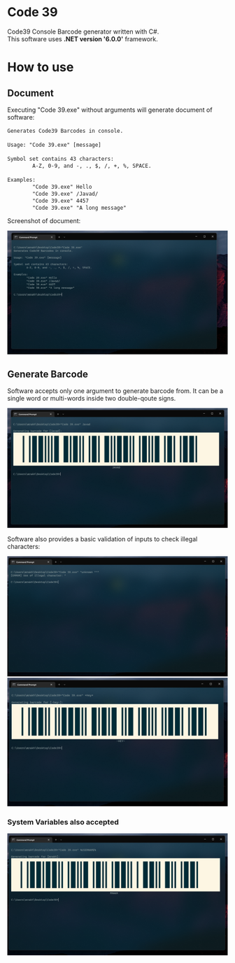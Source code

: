 # Code 39
Code39 Console Barcode generator written with C#. <br/>
This software uses **.NET version '6.0.0'** framework.

# How to use
## Document
Executing "Code 39.exe" without arguments will generate document of software:
```
Generates Code39 Barcodes in console.

Usage: "Code 39.exe" [message]

Symbol set contains 43 characters:
        A-Z, 0-9, and -, ., $, /, +, %, SPACE.

Examples:
        "Code 39.exe" Hello
        "Code 39.exe" /Javad/
        "Code 39.exe" 4457
        "Code 39.exe" "A long message"
```

Screenshot of document:

![Document of Code 39 software!](images/Document.png "Code 39 Document")

## Generate Barcode
Software accepts only one argument to generate barcode from. It can be a single word or multi-words inside two double-qoute signs.

![Code 39 Generator software!](images/Javad.png "Code 39 Generate Javad")

Software also provides a basic validation of inputs to check illegal characters:  

![Code 39 Generator check illegal characters!](images/error.png "Code 39 Generate Error")
![Code 39 Generator check illegal characters!](images/hey.png "Code 39 Generate Hey")

### System Variables also accepted
![Code 39 Generator!](images/username.png "Code 39 Generate Username")
